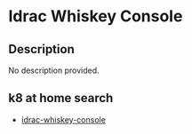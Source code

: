 # Idrac Whiskey Console

## Description

No description provided.

## k8 at home search

- [idrac-whiskey-console](https://nanne.dev/k8s-at-home-search/#/idrac-whiskey-console)
